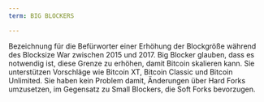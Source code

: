 ```yaml
---
term: BIG BLOCKERS

---
```

Bezeichnung für die Befürworter einer Erhöhung der Blockgröße während des Blocksize War zwischen 2015 und 2017. Big Blocker glauben, dass es notwendig ist, diese Grenze zu erhöhen, damit Bitcoin skalieren kann. Sie unterstützen Vorschläge wie Bitcoin XT, Bitcoin Classic und Bitcoin Unlimited. Sie haben kein Problem damit, Änderungen über Hard Forks umzusetzen, im Gegensatz zu Small Blockers, die Soft Forks bevorzugen.